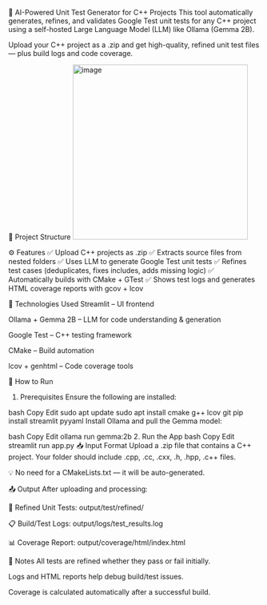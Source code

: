 🧪 AI-Powered Unit Test Generator for C++ Projects
This tool automatically generates, refines, and validates Google Test unit tests for any C++ project using a self-hosted Large Language Model (LLM) like Ollama (Gemma 2B).

Upload your C++ project as a .zip and get high-quality, refined unit test files — plus build logs and code coverage.

📁 Project Structure
<img width="350" alt="image" src="https://github.com/user-attachments/assets/14e1f9c4-876f-467f-ac27-97912bc81631" />

⚙️ Features
✅ Upload C++ projects as .zip
✅ Extracts source files from nested folders
✅ Uses LLM to generate Google Test unit tests
✅ Refines test cases (deduplicates, fixes includes, adds missing logic)
✅ Automatically builds with CMake + GTest
✅ Shows test logs and generates HTML coverage reports with gcov + lcov

🧪 Technologies Used
Streamlit – UI frontend

Ollama + Gemma 2B – LLM for code understanding & generation

Google Test – C++ testing framework

CMake – Build automation

lcov + genhtml – Code coverage tools

🚀 How to Run
1. Prerequisites
Ensure the following are installed:

bash
Copy
Edit
sudo apt update
sudo apt install cmake g++ lcov git
pip install streamlit pyyaml
Install Ollama and pull the Gemma model:

bash
Copy
Edit
ollama run gemma:2b
2. Run the App
bash
Copy
Edit
streamlit run app.py
📥 Input Format
Upload a .zip file that contains a C++ project. Your folder should include .cpp, .cc, .cxx, .h, .hpp, .c++ files.

💡 No need for a CMakeLists.txt — it will be auto-generated.

📤 Output
After uploading and processing:

🧪 Refined Unit Tests: output/test/refined/

📋 Build/Test Logs: output/logs/test_results.log

📊 Coverage Report: output/coverage/html/index.html

📌 Notes
All tests are refined whether they pass or fail initially.

Logs and HTML reports help debug build/test issues.

Coverage is calculated automatically after a successful build.
